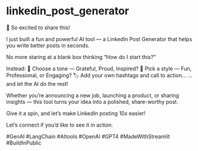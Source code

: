 # linkedin_post_generator
🚀 So excited to share this!

I just built a fun and powerful AI tool — a LinkedIn Post Generator that helps you write better posts in seconds.

No more staring at a blank box thinking “How do I start this?”

Instead:
🧠 Choose a tone — Grateful, Proud, Inspired?
🎨 Pick a style — Fun, Professional, or Engaging?
🏷 Add your own hashtags and call to action…
…and let the AI do the rest!

Whether you’re announcing a new job, launching a product, or sharing insights — this tool turns your idea into a polished, share-worthy post.

Give it a spin, and let’s make LinkedIn posting 10x easier!

Let’s connect if you’d like to see it in action.

#GenAI #LangChain #AItools #OpenAI #GPT4 #MadeWithStreamlit #BuildInPublic
